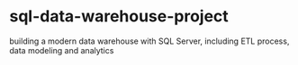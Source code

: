 # sql-data-warehouse-project
building a modern data warehouse with SQL Server, including ETL process, data modeling and analytics
